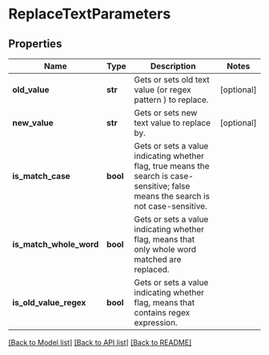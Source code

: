 # ReplaceTextParameters

## Properties
Name | Type | Description | Notes
------------ | ------------- | ------------- | -------------
**old_value** | **str** | Gets or sets old text value (or regex pattern ) to replace. | [optional] 
**new_value** | **str** | Gets or sets new text value to replace by. | [optional] 
**is_match_case** | **bool** | Gets or sets a value indicating whether flag, true means the search is case-sensitive; false means the search is not case-sensitive. | 
**is_match_whole_word** | **bool** | Gets or sets a value indicating whether flag, means that only whole word matched are replaced. | 
**is_old_value_regex** | **bool** | Gets or sets a value indicating whether flag, means that  contains regex expression. | 

[[Back to Model list]](../README.md#documentation-for-models) [[Back to API list]](../README.md#documentation-for-api-endpoints) [[Back to README]](../README.md)


